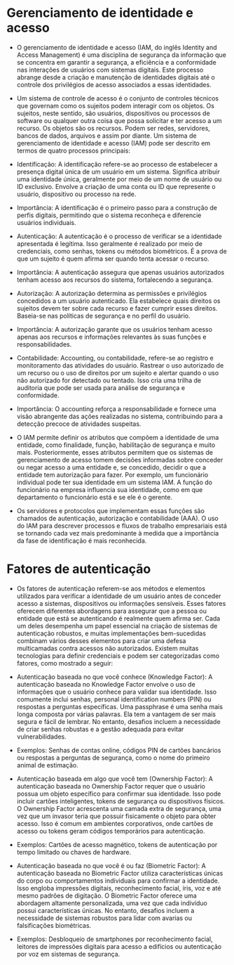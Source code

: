 # Gerenciamento de identidade e acesso

- O gerenciamento de identidade e acesso (IAM, do inglês Identity and Access Management) é uma disciplina de segurança da informação que se concentra em garantir a segurança, a eficiência e a conformidade nas interações de usuários com sistemas digitais. Este processo abrange desde a criação e manutenção de identidades digitais até o controle dos privilégios de acesso associados a essas identidades.

- Um sistema de controle de acesso é o conjunto de controles técnicos que governam como os sujeitos podem interagir com os objetos. Os sujeitos, neste sentido, são usuários, dispositivos ou processos de software ou qualquer outra coisa que possa solicitar e ter acesso a um recurso. Os objetos são os recursos. Podem ser redes, servidores, bancos de dados, arquivos e assim por diante. Um sistema de gerenciamento de identidade e acesso (IAM) pode ser descrito em termos de quatro processos principais:

- Identificação: A identificação refere-se ao processo de estabelecer a presença digital única de um usuário em um sistema. Significa atribuir uma identidade única, geralmente por meio de um nome de usuário ou ID exclusivo. Envolve a criação de uma conta ou ID que represente o usuário, dispositivo ou processo na rede.

- Importância: A identificação é o primeiro passo para a construção de perfis digitais, permitindo que o sistema reconheça e diferencie usuários individuais.

- Autenticação: A autenticação é o processo de verificar se a identidade apresentada é legítima. Isso geralmente é realizado por meio de credenciais, como senhas, tokens ou métodos biométricos. É a prova de que um sujeito é quem afirma ser quando tenta acessar o recurso.

- Importância: A autenticação assegura que apenas usuários autorizados tenham acesso aos recursos do sistema, fortalecendo a segurança.

- Autorização: A autorização determina as permissões e privilégios concedidos a um usuário autenticado. Ela estabelece quais direitos os sujeitos devem ter sobre cada recurso e fazer cumprir esses direitos. Baseia-se nas políticas de segurança e no perfil do usuário.

- Importância: A autorização garante que os usuários tenham acesso apenas aos recursos e informações relevantes às suas funções e responsabilidades.

- Contabilidade: Accounting, ou contabilidade, refere-se ao registro e monitoramento das atividades do usuário. Rastrear o uso autorizado de um recurso ou o uso de direitos por um sujeito e alertar quando o uso não autorizado for detectado ou tentado. Isso cria uma trilha de auditoria que pode ser usada para análise de segurança e conformidade.

- Importância: O accounting reforça a responsabilidade e fornece uma visão abrangente das ações realizadas no sistema, contribuindo para a detecção precoce de atividades suspeitas.

- O IAM permite definir os atributos que compõem a identidade de uma entidade, como finalidade, função, habilitação de segurança e muito mais. Posteriormente, esses atributos permitem que os sistemas de gerenciamento de acesso tomem decisões informadas sobre conceder ou negar acesso a uma entidade e, se concedido, decidir o que a entidade tem autorização para fazer. Por exemplo, um funcionário individual pode ter sua identidade em um sistema IAM. A função do funcionário na empresa influencia sua identidade, como em que departamento o funcionário está e se ele é o gerente.

- Os servidores e protocolos que implementam essas funções são chamados de autenticação, autorização e contabilidade (AAA). O uso do IAM para descrever processos e fluxos de trabalho empresariais está se tornando cada vez mais predominante à medida que a importância da fase de identificação é mais reconhecida.

# Fatores de autenticação

- Os fatores de autenticação referem-se aos métodos e elementos utilizados para verificar a identidade de um usuário antes de conceder acesso a sistemas, dispositivos ou informações sensíveis. Esses fatores oferecem diferentes abordagens para assegurar que a pessoa ou entidade que está se autenticando é realmente quem afirma ser. Cada um deles desempenha um papel essencial na criação de sistemas de autenticação robustos, e muitas implementações bem-sucedidas combinam vários desses elementos para criar uma defesa multicamadas contra acessos não autorizados. Existem muitas tecnologias para definir credenciais e podem ser categorizadas como fatores, como mostrado a seguir:

- Autenticação baseada no que você conhece (Knowledge Factor): A autenticação baseada no Knowledge Factor envolve o uso de informações que o usuário conhece para validar sua identidade. Isso comumente inclui senhas, personal identification numbers (PIN) ou respostas a perguntas específicas. Uma passphrase é uma senha mais longa composta por várias palavras. Ela tem a vantagem de ser mais segura e fácil de lembrar. No entanto, desafios incluem a necessidade de criar senhas robustas e a gestão adequada para evitar vulnerabilidades.

- Exemplos: Senhas de contas online, códigos PIN de cartões bancários ou respostas a perguntas de segurança, como o nome do primeiro animal de estimação.

- Autenticação baseada em algo que você tem (Ownership Factor): A autenticação baseada no Ownership Factor requer que o usuário possua um objeto específico para confirmar sua identidade. Isso pode incluir cartões inteligentes, tokens de segurança ou dispositivos físicos. O Ownership Factor acrescenta uma camada extra de segurança, uma vez que um invasor teria que possuir fisicamente o objeto para obter acesso. Isso é comum em ambientes corporativos, onde cartões de acesso ou tokens geram códigos temporários para autenticação.

- Exemplos: Cartões de acesso magnético, tokens de autenticação por tempo limitado ou chaves de hardware.

- Autenticação baseada no que você é ou faz (Biometric Factor): A autenticação baseada no Biometric Factor utiliza características únicas do corpo ou comportamentos individuais para confirmar a identidade. Isso engloba impressões digitais, reconhecimento facial, íris, voz e até mesmo padrões de digitação. O Biometric Factor oferece uma abordagem altamente personalizada, uma vez que cada indivíduo possui características únicas. No entanto, desafios incluem a necessidade de sistemas robustos para lidar com avarias ou falsificações biométricas.

- Exemplos: Desbloqueio de smartphones por reconhecimento facial, leitores de impressões digitais para acesso a edifícios ou autenticação por voz em sistemas de segurança.